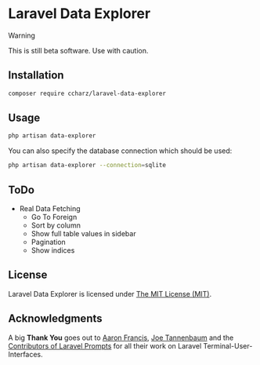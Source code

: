 # Laravel Data Explorer

> [!WARNING]  
> This is still beta software. Use with caution.

## Installation

```bash
composer require ccharz/laravel-data-explorer
```

## Usage

```bash
php artisan data-explorer
```

You can also specify the database connection which should be used:

```bash
php artisan data-explorer --connection=sqlite
```

## ToDo

- Real Data Fetching
  - Go To Foreign
  - Sort by column
  - Show full table values in sidebar
  - Pagination
  - Show indices

## License

Laravel Data Explorer is licensed under [The MIT License (MIT)](LICENSE).

## Acknowledgments

A big **Thank You** goes out to [Aaron Francis](https://github.com/aarondfrancis), [Joe Tannenbaum](https://github.com/joetannenbaum) and the [Contributors of Laravel Prompts](https://github.com/laravel/prompts) for all their work on Laravel Terminal-User-Interfaces.
